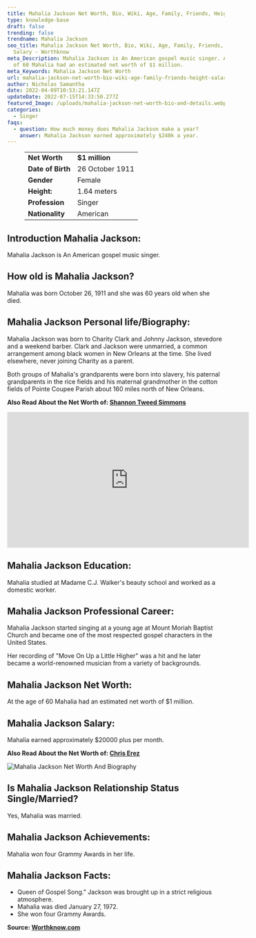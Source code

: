 ```yaml
---
title: Mahalia Jackson Net Worth, Bio, Wiki, Age, Family, Friends, Height & Salary
type: knowledge-base
draft: false
trending: false
trendname: Mahalia Jackson
seo_title: Mahalia Jackson Net Worth, Bio, Wiki, Age, Family, Friends, Height &
  Salary - Worthknow
meta_Description: Mahalia Jackson is An American gospel music singer. At the age
  of 60 Mahalia had an estimated net worth of $1 million.
meta_Keywords: Mahalia Jackson Net Worth
url: mahalia-jackson-net-worth-bio-wiki-age-family-friends-height-salary
author: Nicholas Samantha
date: 2022-04-09T10:53:21.147Z
updateDate: 2022-07-15T14:33:50.277Z
featured_Image: /uploads/mahalia-jackson-net-worth-bio-and-details.webp
categories:
  - Singer
faqs:
  - question: How much money does Mahalia Jackson make a year?
    answer: Mahalia Jackson earned approximately $240k a year.
---
```

<figure class="wp-block-table is-style-stripes">
  <table>
    <tbody>
      <tr>
        <td>
          <strong>Net Worth</strong>
        </td>
        <td>
          <strong>$1 million</strong>
        </td>
      </tr>
      <tr>
        <td>
          <strong>Date of Birth</strong>
        </td>
        <td>26 October 1911</td>
      </tr>
      <tr>
        <td>
          <strong>Gender</strong>
        </td>
        <td>Female</td>
      </tr>
      <tr>
        <td>
          <strong>Height:</strong>
        </td>
        <td>1.64 meters</td>
      </tr>
      <tr>
        <td>
          <strong>Profession</strong>
        </td>
        <td>Singer</td>
      </tr>
      <tr>
        <td>
          <strong>Nationality</strong>
        </td>
        <td>American</td>
      </tr>
    </tbody>
  </table>
</figure>

## **Introduction Mahalia Jackson:**

Mahalia Jackson is An American gospel music singer.

## **How old is Mahalia Jackson?**

Mahalia was born October 26, 1911 and she was 60 years old when she died.

## **Mahalia Jackson Personal life/Biography:**

Mahalia Jackson was born to Charity Clark and Johnny Jackson, stevedore and a weekend barber. Clark and Jackson were unmarried, a common arrangement among black women in New Orleans at the time. She lived elsewhere, never joining Charity as a parent.

Both groups of Mahalia's grandparents were born into slavery, his paternal grandparents in the rice fields and his maternal grandmother in the cotton fields of Pointe Coupee Parish about 160 miles north of New Orleans.

**Also Read About the Net Worth of: <a href="https://worthknow.com/shannon-tweed-simmons-net-worth-bio-wiki-age-family-friends-height-salary/" target="_blank" rel="noopener">Shannon Tweed Simmons</a>**

<iframe width="560" height="315" src="https://www.youtube.com/embed/a0tKEpJFYYI" title="YouTube video player" frameborder="0" allow="accelerometer; autoplay; clipboard-write; encrypted-media; gyroscope; picture-in-picture" allowfullscreen></iframe>

## **Mahalia Jackson Education:**

Mahalia studied at Madame C.J. Walker's beauty school and worked as a domestic worker.

## **Mahalia Jackson Professional Career:**

Mahalia Jackson started singing at a young age at Mount Moriah Baptist Church and became one of the most respected gospel characters in the United States.

Her recording of "Move On Up a Little Higher" was a hit and he later became a world-renowned musician from a variety of backgrounds.

## **Mahalia Jackson Net Worth:**

At the age of 60 Mahalia had an estimated net worth of $1 million.

## **Mahalia Jackson Salary:**

Mahalia earned approximately $20000 plus per month.

**Also Read About the Net Worth of: <a href="https://worthknow.com/chris-erez-net-worth-bio-age-family-friends-height-salary/" target="_blank" rel="noopener">Chris Erez</a>**

![Mahalia Jackson Net Worth And Biography](/uploads/mahalia-jackson-net-worth.webp)

## **Is Mahalia Jackson Relationship Status Single/Married?**

Yes, Mahalia was married.

## **Mahalia Jackson Achievements:**

Mahalia won four Grammy Awards in her life.

## **Mahalia Jackson Facts:**

* Queen of Gospel Song.” Jackson was brought up in a strict religious atmosphere.
* Mahalia was died January 27, 1972.
* She won four Grammy Awards.

**Source: <a href="https://worthknow.com/" target="_blank" rel="noopener">Worthknow.com</a>**
